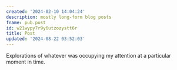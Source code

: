 ```yaml
---
created: '2024-02-10 14:04:24'
description: mostly long-form blog posts
fname: pub.post
id: w21wypy7r9y6utzozystt6r
title: Post
updated: '2024-08-22 03:52:03'
---
```


Explorations of whatever was occupying my attention at a particular moment in time.